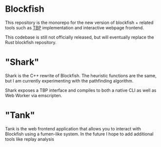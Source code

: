 # Blockfish

This repository is the monorepo for the new version of blockfish + related tools such as [TBP](https://github.com/tetris-bot-protocol/tbp-spec/) implementation and interactive webpage frontend.

This codebase is still not officially released, but will eventually replace the Rust blockfish repository.

# "Shark"

Shark is the C++ rewrite of Blockfish. The heuristic functions are the same, but I am currently experimenting with the pathfinding algorithm.

Shark exposes a TBP interface and compiles to both a native CLI as well as Web Worker via emscripten.

# "Tank"

Tank is the web frontend application that allows you to interact with Blockfish using a
fumen-like system. In the future I hope to add additional tools like replay analysis
